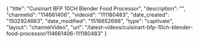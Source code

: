 {
    "title": "Cuisinart BFP 10CH Blender Food Processor",
    "description": "",
    "channelid": "114661406",
    "videoid": "111180483",
    "date_created": "1502924663",
    "date_modified": "1516652698",
    "type": "captivate",
    "layout": "channelVideo",
    "url": "\/latest-videos\/cuisinart-bfp-10ch-blender-food-processor\/114661406-111180483"
}